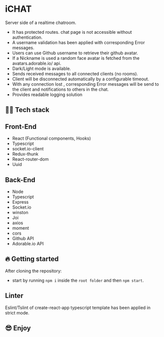 # iCHAT

<!-- ## 🖥 Live Demo -->

Server side of a realtime chatroom.

- It has protected routes. chat page is not accessible without authentication.
- A username validation has been applied with corresponding Error messages.
- Users can use Github username to retrieve their github avatar.
- If a Nickname is used a random face avatar is fetched from the avatars.adorable.io/ api.
- Dark/Light mode is available.
- Sends received messages to all connected clients (no rooms).
- Client will be disconnected automatically by a configurable timeout.
- With any connection lost , corresponding Error messages will be send to the client and notifications to others in the chat.
- Provides readable logging solution

## 👨‍💻 Tech stack

## Front-End

- React (Functional components, Hooks)
- Typescript
- socket.io-client
- Redux-thunk
- React-router-dom
- Uuid

## Back-End

- Node
- Typescript
- Express
- Socket.io
- winston
- Joi
- axios
- moment
- cors
- Github API
- Adorable.io API

## 🔥 Getting started

After cloning the repository:

- start by running `npm i` inside the `root folder` and then `npm start`.

## Linter

Eslint/Tslint of create-react-app typescript template has been applied in strict mode.

## 😎 Enjoy
